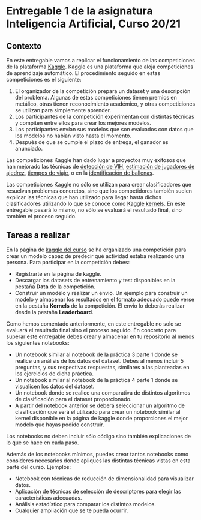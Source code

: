# Entregable 1 de la asignatura Inteligencia Artificial, Curso 20/21

## Contexto

En este entregable vamos a replicar el funcionamiento de las competiciones de la plataforma [Kaggle](https://www.kaggle.com/). Kaggle es una plataforma que aloja competiciones de aprendizaje automático. El procedimiento seguido en estas competiciones es el siguiente:
1. El organizador de la competición prepara un dataset y una descripción del problema. Algunas de estas competiciones tienen premios en metálico, otras tienen reconocimiento académico, y otras competiciones se utilizan para simplemente aprender.
2. Los participantes de la competición experimentan con distintas técnicas y compiten entre ellos para crear los mejores modelos.
3. Los participantes envían sus modelos que son evaluados con datos que los modelos no habían visto hasta el momento.
4. Después de que se cumple el plazo de entrega, el ganador es anunciado.

Las competiciones Kaggle han dado lugar a proyectos muy exitosos que han
mejorado las técnicas de [detección de VIH](http://science.sciencemag.org/content/331/6018/698.summary),
[estimación de jugadores de ajedrez](http://en.chessbase.com/post/the-deloitte-fide-che-rating-challenge),
[tiempos de viaje](http://www.theaustralian.com.au/business/technology/smartphone-used-to-predict-nsw-travel-times/news-story/e359c45a168bb59ebd2d9d8dfc66cd89),
o en la [identificación de ballenas](https://www.kaggle.com/c/noaa-right-whale-recognition).

Las competiciones Kaggle no sólo se utilizan para crear clasificadores que resuelvan problemas concretos, sino que los competidores también suelen explicar las técnicas que han utilizado para llegar hasta dichos clasificadores utilizando lo que se conoce como [Kaggle kernels](https://www.kaggle.com/kernels). En este entregable pasará lo mismo, no sólo se evaluará el resultado final, sino también el proceso seguido.

## Tareas a realizar

En la página de [kaggle del curso](https://www.kaggle.com/c/ia2021/) se ha organizado una competición para crear un modelo capaz de predecir qué actividad estaba realizando una persona. Para participar en la competición debes:

- Registrarte en la página de kaggle.
- Descargar los datasets de entrenamiento y test disponibles en la pestaña **Data** de la competición.
- Construir un modelo y realizar un envío. Un ejemplo para construir un modelo y almacenar los resultados en el formato adecuado puede verse en la pestaña **Kernels** de la competición. El envío lo deberás realizar desde la pestaña **Leaderboard**.

Como hemos comentado anteriormente, en este entregable no solo se evaluará el resultado final sino el proceso seguido. En concreto para superar este entregable debes crear y almacenar en tu repositorio al menos los siguientes notebooks:

- Un notebook similar al notebook de la práctica 3 parte 1 donde se realice un análisis de los datos del dataset. Debes al menos incluir 5 preguntas, y sus respectivas respuestas, similares a las planteadas en los ejercicios de dicha práctica. 
- Un notebook similar al notebook de la práctica 4 parte 1 donde se visualicen los datos del dataset.
- Un notebook donde se realice una comparativa de distintos algoritmos de clasificación para el dataset proporcionado.
- A partir del notebook anterior se deberá seleccionar un algoritmo de clasificación que será el utilizado para crear un notebook similar al kernel disponible en la página de kaggle donde proporciones el mejor modelo que hayas podido construir. 

Los notebooks no deben incluir sólo código sino también explicaciones de lo que se hace en cada paso. 

Además de los notebooks mínimos, puedes crear tantos notebooks como consideres necesarios donde apliques las distintas técnicas vistas en esta parte del curso. Ejemplos:

- Notebook con técnicas de reducción de dimensionalidad para visualizar datos.
- Aplicación de técnicas de selección de descriptores para elegir las características adecuadas.
- Análisis estadístico para comparar los distintos modelos. 
- Cualquier ampliación que se te pueda ocurrir. 

